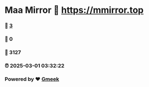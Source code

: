 # Maa Mirror :link: https://mmirror.top 
### :page_facing_up: [3](https://mmirror.top/tag.html) 
### :speech_balloon: 0 
### :hibiscus: 3127 
### :alarm_clock: 2025-03-01 03:32:22 
### Powered by :heart: [Gmeek](https://github.com/Meekdai/Gmeek)
